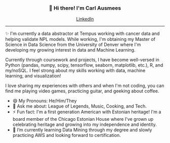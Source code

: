 
<h3 align="center">👋 Hi there! I'm Carl Ausmees</h3>
<p align="center">
  <a href="https://www.linkedin.com/in/carl-ausmees/">LinkedIn</a>
</p>

---
✨ I'm currently a data abstractor at Tempus working with cancer data and helping validate NPL models. While working, I'm obtaining my Master of Science in Data Science from the University of Denver where I'm developing my growing interest in data and Machine Learning. 

Currently through coursework and projects, I have become well-versed in Python (pandas, numpy, scipy, tensorflow, seaborn, matplotlib, etc.), R, and my/noSQL. I feel strong about my skills working with data, machine learning, and visualization!

I love sharing my experiences with others and when I'm not coding, you can find me playing video games, practicing guitar, and geeking about coffee.


- 😄 My Pronouns: He/Him/They   
- 💬 Ask me about: League of Legends, Music, Cooking, and Tech.
- ⚡ Fun fact: I'm a first generation American with Estonian heritage! I'm a board member of the Chicago Estonian House where I've grown up celebrating heritage and growing into my independence and identity.
- 🌱 I’m currently learning Data Mining through my degree and slowly practicing AWS and looking forward to certification.
